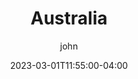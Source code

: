 ---
date: 2023-03-01T11:55:00-04:00
title: "Australia"
ab: "ASTL"
seo_title: "Contact Australia Senators and Member of parliament"
description: Contact Australia representatives
author: john
url: /australia/
flag: flag.png
weight: 1
layout: country
---